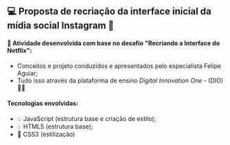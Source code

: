 ##                                                 💻 Proposta de recriação da interface inicial da mídia social Instagram 🎥

#### 🎯 Atividade desenvolvida com base no desafio "Recriando a Interface do Netflix":
* Conceitos e projeto conduzidos e apresentados pelo especialista Felipe Aguiar;
* Tudo isso através da plataforma de ensino <i> Digital Innovation One</i> - (DIO) 🚀🚀

#### Tecnologias envolvidas:
* 💡 JavaScript (estrutura base e criação de estilo);
* 💡 HTML5 (estrutura base);
* 🎨 CSS3 (estilização)
 
